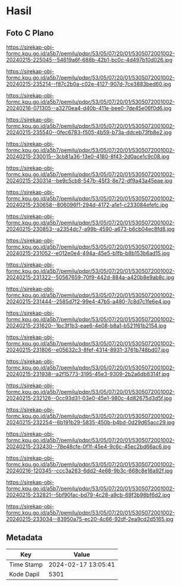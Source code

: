 # Hasil

## Foto C Plano

https://sirekap-obj-formc.kpu.go.id/a5b7/pemilu/pdpr/53/05/07/20/01/5305072001002-20240215-225045--54619a6f-688b-42b1-bc0c-4d497b10d026.jpg

https://sirekap-obj-formc.kpu.go.id/a5b7/pemilu/pdpr/53/05/07/20/01/5305072001002-20240215-235214--f87c2b0a-c02e-4127-907d-7ce3883bed60.jpg

https://sirekap-obj-formc.kpu.go.id/a5b7/pemilu/pdpr/53/05/07/20/01/5305072001002-20240216-071305--a3270ea4-d40b-411e-bee0-7de45e06f0d6.jpg

https://sirekap-obj-formc.kpu.go.id/a5b7/pemilu/pdpr/53/05/07/20/01/5305072001002-20240215-235540--0fec6783-f505-4b59-b73a-ddceb73fb8e2.jpg

https://sirekap-obj-formc.kpu.go.id/a5b7/pemilu/pdpr/53/05/07/20/01/5305072001002-20240215-230015--3cb81a36-13e0-4180-8f43-2d0ace1c9c08.jpg

https://sirekap-obj-formc.kpu.go.id/a5b7/pemilu/pdpr/53/05/07/20/01/5305072001002-20240215-230314--be9c5cb8-547b-45f3-8e72-df9a43a45eae.jpg

https://sirekap-obj-formc.kpu.go.id/a5b7/pemilu/pdpr/53/05/07/20/01/5305072001002-20240215-230658--806096f1-294d-4172-a1e1-c233084efefc.jpg

https://sirekap-obj-formc.kpu.go.id/a5b7/pemilu/pdpr/53/05/07/20/01/5305072001002-20240215-230853--a2354dc7-a99b-4590-a673-b6cb04ec8fd8.jpg

https://sirekap-obj-formc.kpu.go.id/a5b7/pemilu/pdpr/53/05/07/20/01/5305072001002-20240215-231052--e012e0e4-494a-45e5-b1fb-b8b153b6ad15.jpg

https://sirekap-obj-formc.kpu.go.id/a5b7/pemilu/pdpr/53/05/07/20/01/5305072001002-20240215-231322--50567659-70f9-442d-884a-a420b8e9ab8c.jpg

https://sirekap-obj-formc.kpu.go.id/a5b7/pemilu/pdpr/53/05/07/20/01/5305072001002-20240215-231444--2585d7f2-99e4-47b5-a480-7c8d7c1fe6e4.jpg

https://sirekap-obj-formc.kpu.go.id/a5b7/pemilu/pdpr/53/05/07/20/01/5305072001002-20240215-231620--1bc3f1b3-eae6-4e08-b8a1-b521f61b2154.jpg

https://sirekap-obj-formc.kpu.go.id/a5b7/pemilu/pdpr/53/05/07/20/01/5305072001002-20240215-231806--e05632c3-8fef-4314-8931-3761b748bd07.jpg

https://sirekap-obj-formc.kpu.go.id/a5b7/pemilu/pdpr/53/05/07/20/01/5305072001002-20240215-231938--a2f15773-3195-45e3-9309-2b2a6db8314f.jpg

https://sirekap-obj-formc.kpu.go.id/a5b7/pemilu/pdpr/53/05/07/20/01/5305072001002-20240215-232126--0cc93d31-03e0-45e1-980c-4d82675d3d5f.jpg

https://sirekap-obj-formc.kpu.go.id/a5b7/pemilu/pdpr/53/05/07/20/01/5305072001002-20240215-232254--6b191b29-5835-450b-b4bd-0d29d65acc29.jpg

https://sirekap-obj-formc.kpu.go.id/a5b7/pemilu/pdpr/53/05/07/20/01/5305072001002-20240215-232430--78e48cfe-0f1f-45e4-9c6c-45ec2bd66ac6.jpg

https://sirekap-obj-formc.kpu.go.id/a5b7/pemilu/pdpr/53/05/07/20/01/5305072001002-20240216-120345--ccc3a263-6dd2-4e68-9b3c-668c8e16a92f.jpg

https://sirekap-obj-formc.kpu.go.id/a5b7/pemilu/pdpr/53/05/07/20/01/5305072001002-20240215-232821--5bf90fac-bd79-4c28-a9cb-69f3b98bf6d2.jpg

https://sirekap-obj-formc.kpu.go.id/a5b7/pemilu/pdpr/53/05/07/20/01/5305072001002-20240215-233034--83950a75-ec20-4c66-92df-2ea9cd2d5165.jpg


## Metadata

| Key        | Value               |
| ---------- | ------------------- |
| Time Stamp | 2024-02-17 13:05:41 |
| Kode Dapil | 5301                |



